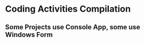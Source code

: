 <h1>Coding Activities Compilation</h1>
<h2>Some Projects use Console App, some use Windows Form</h2>
